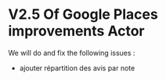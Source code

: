 # V2.5 Of Google Places improvements Actor

We will do and fix the following issues :
* ajouter répartition des avis par note


